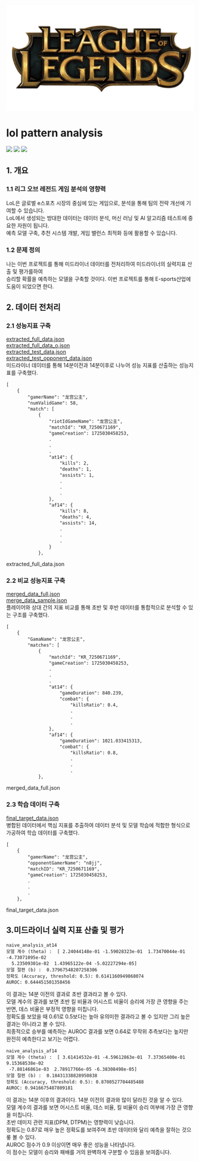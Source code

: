 <p align="center">
<img src="./img/lol_logo.png"/>
</p>

# lol pattern analysis
<!-- 
badge icon 참고 사이트
https://github.com/danmadeira/simple-icon-badges
-->
<img src="https://img.shields.io/badge/python-%233776AB.svg?&style=for-the-badge&logo=python&logoColor=white" />
<img src="https://img.shields.io/badge/pytorch-%23EE4C2C.svg?&style=for-the-badge&logo=pytorch&logoColor=white" />
<img src="https://img.shields.io/badge/pycharm-%23000000.svg?&style=for-the-badge&logo=pycharm&logoColor=white" />

## 1. 개요
### 1.1 리그 오브 레전드 게임 분석의 영향력
LoL은 글로벌 e스포츠 시장의 중심에 있는 게임으로, 분석을 통해 팀의 전략 개선에 기여할 수 있습니다.<br>
LoL에서 생성되는 방대한 데이터는 데이터 분석, 머신 러닝 및 AI 알고리즘 테스트에 중요한 자원이 됩니다.<br>
예측 모델 구축, 추천 시스템 개발, 게임 밸런스 최적화 등에 활용할 수 있습니다.<br>
### 1.2 문제 정의
나는 이번 프로젝트를 통해 미드라이너 데이터를 전처리하여 미드라이너의 실력지표 산출 및 평가를하여<br>
승리할 확률을 예측하는 모델을 구축할 것이다. 이번 프로젝트를 통해 E-sports산업에 도움이 되었으면 한다.<br>

## 2. 데이터 전처리
### 2.1 성능지표 구축
[extracted_full_data.json](./extracted_full_data.json)<br>
[extracted_full_data_o.json](./extracted_full_data_o.json)<br>
[extracted_test_data.json](./extracted_test_data.json)<br>
[extracted_test_opponent_data.json](./extracted_test_opponent_data.json)<br>
미드라이너 데이터를 통해 14분이전과 14분이후로 나누어 성능 지표를 산출하는 성능지표를 구축했다.<br>
```
[
    {
        "gamerName": "龙宫公主",
        "numValidGame": 58,
        "match": [
            {
                "riotIdGameName": "龙宫公主",
                "matchId": "KR_7250671169",
                "gameCreation": 1725030458253,
                .
                .
                .
                "at14": {
                    "kills": 2,
                    "deaths": 1,
                    "assists": 1,
                    .
                    .
                    .
                },
                "af14": {
                    "kills": 8,
                    "deaths": 4,
                    "assists": 14,
                    .
                    .
                    .
                }
            },
```
extracted_full_data.json
### 2.2 비교 성능지표 구축
[merged_data_full.json](./merged_data_full.json)<br>
[merge_data_sample.json](./merge_data_sample.json)<br>
플레이어와 상대 간의 지표 비교를 통해 초반 및 후반 데이터를 통합적으로 분석할 수 있는 구조를 구축했다.<br>
```
[
    {
        "GamaName": "龙宫公主",
        "matches": [
            {
                "matchId": "KR_7250671169",
                "gameCreation": 1725030458253,
                .
                .
                .
                "at14": {
                    "gameDuration": 840.239,
                    "combat": {
                        "killsRatio": 0.4,
                        .
                        .
                        .
                },
                "af14": {
                    "gameDuration": 1021.033415313,
                    "combat": {
                        "killsRatio": 0.8,
                        .
                        .
                        .
            },
```
merged_data_full.json
### 2.3 학습 데이터 구축
[final_target_data.json](./final_target_data.json)<br>
병합된 데이터에서 핵심 지표를 추출하여 데이터 분석 및 모델 학습에 적합한 형식으로 가공하여 학습 데이터를 구축했다.<br>
```
[
    {
        "gamerName": "龙宫公主",
        "opponentGamerName": "n8jj",
        "matchID": "KR_7250671169",
        "gameCreation": 1725030458253,
        .
        .
        .
    },
```
final_target_data.json
## 3.미드라이너 실력 지표 산출 및 평가
```
naive_analysis_at14
모델 계수 (theta) :  [ 2.24044148e-01 -1.59028323e-01  1.73470044e-01 -4.73071095e-02
  5.23509301e-02  1.43965122e-04 -5.02227294e-05]
모델 절편 (b) :  0.37967548207258306
정확도 (Accuracy, threshold: 0.5): 0.6141160949868074
AUROC: 0.644451501358456
```
이 결과는 14분 이전의 결과로 초반 결과라고 볼 수 있다.<br>
모델 계수의 결과를 보면 초반 킬 비율과 어시스트 비율이 승리에 가장 큰 영향을 주는 반면, 데스 비율은 부정적 영향을 미칩니다.<br>
정확도를 보았을 때 0.61로 0.5보다는 높아 유의미한 결과라고 볼 수 있지만 그리 높은 결과는 아니라고 볼 수 있다.<br>
최종적으로 승부를 예측하는 AUROC 결과를 보면 0.64로 무작위 추측보다는 높지만 완전히 예측한다고 보기는 어렵다.<br>
```
naive_analysis_af14
모델 계수 (theta) :  [ 3.61414532e-01 -4.59612863e-01  7.37365400e-01  9.15368538e-02
 -7.88146861e-03  2.78917766e-05 -6.38308498e-05]
모델 절편 (b) :  0.18431338828950838
정확도 (Accuracy, threshold: 0.5): 0.8700527704485488
AUROC: 0.9416675487809181
```
이 결과는 14분 이후의 결과이다. 14분 이전의 결과와 많이 달라진 것을 알 수 있다.<br>
모델 계수의 결과를 보면 어시스트 비율, 데스 비율, 킬 비율이 승리 여부에 가장 큰 영향을 미칩니다.<br>
초반 데미지 관련 지표(DPM, DTPM)는 영향력이 낮습니다.<br>
정확도는 0.87로 매우 높은 정확도를 보여주며 초반 데이터와 달리 예측을 잘하는 것으롷 볼 수 있다.<br>
AUROC 점수가 0.9 이상이면 매우 좋은 성능을 나타냅니다.<br>
이 점수는 모델이 승리와 패배를 거의 완벽하게 구분할 수 있음을 보여줍니다.<br>

